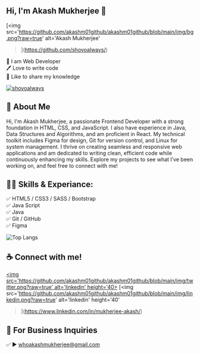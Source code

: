 ## Hi, I'm Akash Mukherjee 👋
[<img src='https://github.com/akashm01github/akashm01github/blob/main/img/bg.png?raw=true' alt='Akash Mukherjee'
>](https://github.com/shovoalways/)
<p>
👑 I am Web Developer <br> 
🖊️ Love to write code <br> 
🎤 Like to share my knowledge </p> 


<p align="left"> <a href="https://x.com/dev_akash001" target="blank"><img src="https://img.shields.io/twitter/follow/akashm01github?logo=twitter&style=for-the-badge" alt="shovoalways" /></a> </p>

## 🚀 About Me
Hi, I'm Akash Mukherjee, a passionate Frontend Developer with a strong foundation in HTML, CSS, and JavaScript. I also have experience in Java, Data Structures and Algorithms, and am proficient in React. My technical toolkit includes Figma for design, Git for version control, and Linux for system management. I thrive on creating seamless and responsive web applications and am dedicated to writing clean, efficient code while continuously enhancing my skills. Explore my projects to see what I’ve been working on, and feel free to connect with me!

## 👨‍💻 Skills & Experiance: 
✅ HTML5 / CSS3 / SASS / Bootstrap <br> 
✅ Java Script <br>
✅ Java <br>
✅ Git / GitHub <br>
✅ Figma<br>

![Top Langs](https://github-readme-stats.vercel.app/api/top-langs/?username=shovoalways&layout=compact)


## ☕ Connect with me!
[<img src='https://github.com/akashm01github/akashm01github/blob/main/img/twitter.png?raw=true' alt='linkedin' height='40>](https://twitter.com/dev_akash001)
[<img src='https://github.com/akashm01github/akashm01github/blob/main/img/linkedin.png?raw=true' alt='linkedin' height='40'
>](https://www.linkedin.com/in/mukherjee-akash/)  



## 📧 For Business Inquiries 
✅  ► whoakashmukherjee@gmail.com
